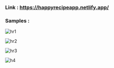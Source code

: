 ### Link : https://happyrecipeapp.netlify.app/

### Samples :

![hr1](https://github.com/user-attachments/assets/57ac4127-364a-44d6-ac16-7028b0ff5da9)

![hr2](https://github.com/user-attachments/assets/21569c2f-9a0c-4c3c-ade3-1f8749c609c3)

![hr3](https://github.com/user-attachments/assets/a272c7a5-d418-4ea3-a3ff-a0b700f5d4c4)

![h4](https://github.com/user-attachments/assets/ef7b15fe-a3f9-4703-9646-bafcfd215974)

